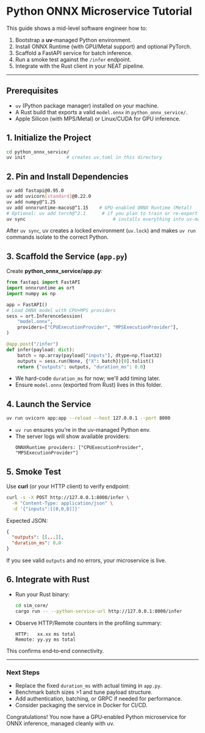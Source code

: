 # Python ONNX Microservice Tutorial

This guide shows a mid-level software engineer how to: 

1. Bootstrap a **uv**‐managed Python environment.
2. Install ONNX Runtime (with GPU/Metal support) and optional PyTorch.
3. Scaffold a FastAPI service for batch inference.
4. Run a smoke test against the `/infer` endpoint.
5. Integrate with the Rust client in your NEAT pipeline.

---

## Prerequisites

- `uv` (Python package manager) installed on your machine.
- A Rust build that exports a valid `model.onnx` in `python_onnx_service/`.
- Apple Silicon (with MPS/Metal) or Linux/CUDA for GPU inference.

## 1. Initialize the Project

```bash
cd python_onnx_service/
uv init               # creates uv.toml in this directory
```

## 2. Pin and Install Dependencies

```bash
uv add fastapi@0.95.0
uv add uvicorn[standard]@0.22.0
uv add numpy@^1.25
uv add onnxruntime-macos@^1.15    # GPU‐enabled ONNX Runtime (Metal)
# Optional: uv add torch@^2.1      # if you plan to train or re-export
uv sync                                # installs everything into uv-managed env
```

After `uv sync`, uv creates a locked environment (`uv.lock`) and makes `uv run` commands isolate to the correct Python.

## 3. Scaffold the Service (`app.py`)

Create **python_onnx_service/app.py**:

```python
from fastapi import FastAPI
import onnxruntime as ort
import numpy as np

app = FastAPI()
# Load ONNX model with CPU+MPS providers
sess = ort.InferenceSession(
    "model.onnx",
    providers=["CPUExecutionProvider", "MPSExecutionProvider"],
)

@app.post("/infer")
def infer(payload: dict):
    batch = np.array(payload["inputs"], dtype=np.float32)
    outputs = sess.run(None, {"X": batch})[0].tolist()
    return {"outputs": outputs, "duration_ms": 0.0}
```

- We hard-code `duration_ms` for now; we'll add timing later.
- Ensure `model.onnx` (exported from Rust) lives in this folder.

## 4. Launch the Service

```bash
uv run uvicorn app:app --reload --host 127.0.0.1 --port 8000
```

- `uv run` ensures you’re in the uv-managed Python env.
- The server logs will show available providers:
  ```
  ONNXRuntime providers: ["CPUExecutionProvider", "MPSExecutionProvider"]
  ```

## 5. Smoke Test

Use **curl** (or your HTTP client) to verify endpoint:

```bash
curl -s -X POST http://127.0.0.1:8000/infer \
  -H "Content-Type: application/json" \
  -d '{"inputs":[[0,0,0]]}'
```

Expected JSON:

```json
{
  "outputs": [[...]],
  "duration_ms": 0.0
}
```

If you see valid `outputs` and no errors, your microservice is live.

## 6. Integrate with Rust

- Run your Rust binary:
  ```bash
  cd sim_core/
  cargo run -- --python-service-url http://127.0.0.1:8000/infer
  ```
- Observe HTTP/Remote counters in the profiling summary:
  ```text
  HTTP:   xx.xx ms total
  Remote: yy.yy ms total
  ```

This confirms end‐to‐end connectivity.

---

### Next Steps

- Replace the fixed `duration_ms` with actual timing in `app.py`.
- Benchmark batch sizes >1 and tune payload structure.
- Add authentication, batching, or GRPC if needed for performance.
- Consider packaging the service in Docker for CI/CD.

Congratulations! You now have a GPU‐enabled Python microservice for ONNX inference, managed cleanly with uv.
